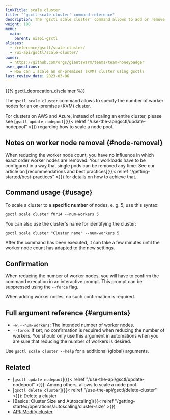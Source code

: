 ```yaml
---
linkTitle: scale cluster
title: "'gsctl scale cluster' command reference"
description: The 'gsctl scale cluster' command allows to add or remove worker nodes to an on-premises cluster (KVM).
weight: 180
menu:
  main:
    parent: uiapi-gsctl
aliases:
  - /reference/gsctl/scale-cluster/
  - /ui-api/gsctl/scale-cluster/
owner:
  - https://github.com/orgs/giantswarm/teams/team-honeybadger
user_questions:
  - How can I scale an on-premises (KVM) cluster using gsctl?
last_review_date: 2023-03-06
---
```


{{% gsctl_deprecation_disclaimer %}}

The `gsctl scale cluster` command allows to specify the number of worker nodes for an on-premises (KVM) cluster.

For clusters on AWS and Azure, instead of scaling an entire cluster, please see [`gsctl update nodepool`]({{< relref "/use-the-api/gsctl/update-nodepool" >}}) regarding how to scale a node pool.

## Notes on worker node removal {#node-removal}

When reducing the worker node count, you have no influence in which exact order worker nodes are removed. Your workloads have to be configured in a way that single pods can be removed any time. See our article on [recommendations and best practices]({{< relref "/getting-started/best-practices" >}}) for details on how to achieve that.

## Command usage {#usage}

To scale a cluster to a **specific number** of nodes, e. g. 5, use this syntax:

```nohighlight
gsctl scale cluster f0r14 --num-workers 5
```

You can also use the cluster's name for identifying the cluster:

```nohighlight
gsctl scale cluster "Cluster name" --num-workers 5
```

After the command has been executed, it can take a few minutes until the worker node count has adapted to the new settings.

## Confirmation

When reducing the number of worker nodes, you will have to confirm the command execution in an interactive prompt.
This prompt can be suppressed using the `--force` flag.

When adding worker nodes, no such confirmation is required.

## Full argument reference {#arguments}

- `-w`, `--num-workers`: The intended number of worker nodes.
- `--force`: If set, no confirmation is required when reducing the number of workers. You should only use this argument in automations when you are sure that reducing the number of workers is desired.

Use `gsctl scale cluster --help` for a additional (global) arguments.

## Related

- [`gsctl update nodepool`]({{< relref "/use-the-api/gsctl/update-nodepool" >}}): Among others, allows to scale a node pool
- [`gsctl delete cluster`]({{< relref "/use-the-api/gsctl/delete-cluster" >}}): Delete a cluster
- [Basics: Cluster Size and Autoscaling]({{< relref "/getting-started/operations/autoscaling/cluster-size" >}})
- [API: Modify cluster](/api/#operation/modifyCluster)
